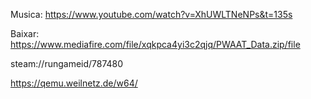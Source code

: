 Musica: https://www.youtube.com/watch?v=XhUWLTNeNPs&t=135s

Baixar: https://www.mediafire.com/file/xqkpca4yi3c2qjq/PWAAT_Data.zip/file

steam://rungameid/787480


https://qemu.weilnetz.de/w64/
